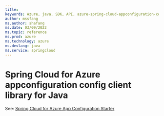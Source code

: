 ```yaml
---
title: 
keywords: Azure, java, SDK, API, azure-spring-cloud-appconfiguration-config, springcloud
author: mssfang
ms.author: shafang
ms.date: 03/09/2022
ms.topic: reference
ms.prod: azure
ms.technology: azure
ms.devlang: java
ms.service: springcloud
---
```

# Spring Cloud for Azure appconfiguration config client library for Java

See: [Spring Cloud for Azure App Configuration Starter](https://github.com/Azure/azure-sdk-for-java/tree/main/sdk/appconfiguration/azure-spring-cloud-starter-appconfiguration-config)
